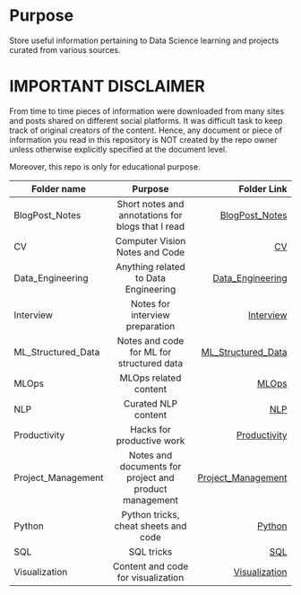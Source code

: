 # Purpose #

Store useful information pertaining to Data Science learning and projects curated from various sources.

# IMPORTANT DISCLAIMER #
From time to time pieces of information were downloaded from many sites and posts shared on different social platforms. It was difficult task to keep track of original creators of the content. Hence, any document or piece of information you read in this repository is NOT created by the repo owner unless otherwise explicitly specified at the document level.

Moreover, this repo is only for educational purpose.

| Folder name   |      Purpose      |  Folder Link |
|----------|:-------------:|------:|
| BlogPost_Notes | Short notes and annotations for blogs that I read | [BlogPost_Notes](/BlogPost_Notes/) |
| CV | Computer Vision Notes and Code | [CV](/CV/) |
| Data_Engineering | Anything related to Data Engineering | [Data_Engineering](/Data_Engineering/) |
| Interview | Notes for interview preparation | [Interview](/Interview/) |
| ML_Structured_Data | Notes and code for ML for structured data | [ML_Structured_Data](/ML_Structured_Data/) |
| MLOps | MLOps related content | [MLOps](/MLOps/) |
| NLP | Curated NLP content | [NLP](/NLP/) |
| Productivity | Hacks for productive work | [Productivity](/Productivity/) |
| Project_Management | Notes and documents for project and product management | [Project_Management](/ProjectManagement/) |
| Python | Python tricks, cheat sheets and code | [Python](/Python/) |
| SQL | SQL tricks | [SQL](/SQL/) |
| Visualization | Content and code for visualization | [Visualization](/Visualization/)

